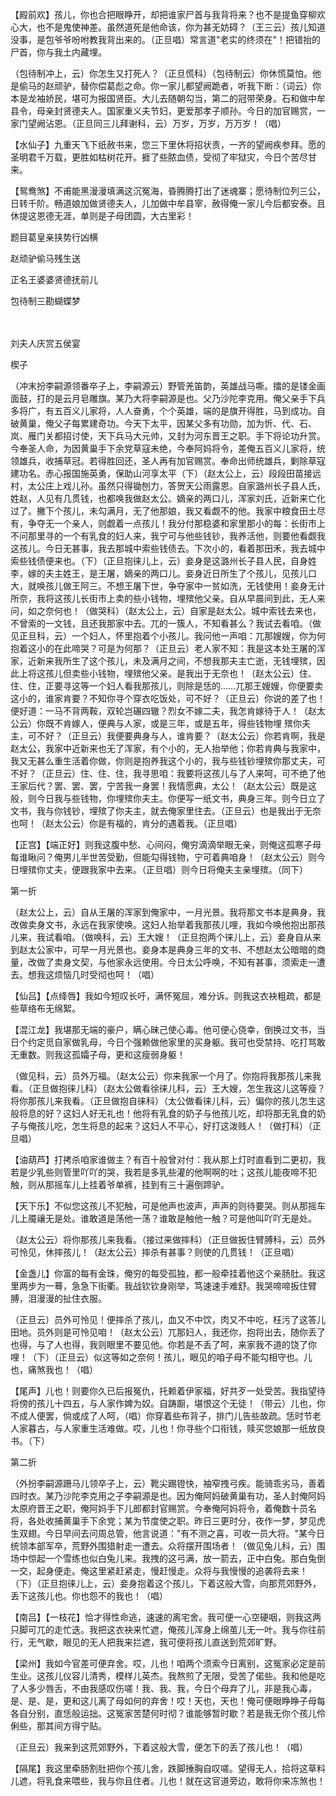 <!-- { "loadSidebar": true } -->
【殿前欢】孩儿，你也合把眼睁开，却把谁家尸首与我背将来？也不是提鱼穿柳欢心大，也不是鬼使神差。虽然道死是他命该，你为甚无妨碍？（王三云）孩儿知道没事，是包爷爷吩咐教我背出来的。（正旦唱）常言道"老实的终须在"！把错抬的尸首，你与我土内藏埋。

（包待制冲上，云）你怎生又打死人？（正旦慌科）（包待制云）你休慌莫怕。他是偷马的赵顽驴，替你偿葛彪之命。你一家儿都望阙跪者，听我下断：（词云）你本是龙袖娇民，堪可为报国贤臣。大儿去随朝勾当，第二的冠带荣身。石和做中牟县令，母亲封贤德夫人。国家重义夫节妇，更爱那孝子顺孙。今日的加官赐赏，一家门望阙沾恩。（正旦同三儿拜谢科，云）万岁，万岁，万万岁！（唱）

【水仙子】九重天飞下纸赦书来，您三下里休将招状责，一齐的望阙疾参拜。愿的圣明君千万载，更胜如枯树花开。捱了些脓血债，受彻了牢狱灾，今日个苦尽甘来。

【鸳鸯煞】不甫能黑漫漫填满这沉冤海，昏腾腾打出了迷魂寨；愿待制位列三公，日转千阶。畅道娘加做贤德夫人，儿加做中牟县宰，赦得俺一家儿今后都安泰。且休提这恩德无涯，单则是子母团圆，大古里彩！

题目葛皇亲挟势行凶横

赵顽驴偷马残生送

正名王婆婆贤德抚前儿

包待制三勘蝴蝶梦

　
　




刘夫人庆赏五侯宴

楔子

（冲末扮李嗣源领番卒子上，李嗣源云）野管羌笛韵，英雄战马嘶。擂的是镂金画面鼓，打的是云月皂雕旗。某乃大将李嗣源是也。父乃沙陀李克用。俺父亲手下兵多将广，有五百义儿家将，人人奋勇，个个英雄，端的是旗开得胜，马到成功。自破黄巢，俺父子每累建奇功。今天下太平，因某父多有功勋，加为忻、代、石、岚、雁门关都招讨使，天下兵马大元帅，又封为河东晋王之职。手下将论功升赏。今奉圣人命，为因黄巢手下余党草寇未绝，今奉阿妈将令，差俺五百义儿家将，统领雄兵，收捕草冠。若得胜回还，圣人再有加官赐赏。奉命出师统雄兵，剿除草寇建功名。赤心报国施英勇，保助山河享太平（下）（赵太公上，云）段段田苗接远村，太公庄上戏儿孙。虽然只得锄刨力，答贺天公雨露恩。自家潞州长子县人氏，姓赵，人见有几贯钱，也都唤我做赵太公。嫡亲的两口儿，浑家刘氏，近新来亡化过了。撇下个孩儿，未勾满月，无了他那娘，我又看觑不的他。我家中粮食田土尽有，争夺无一个亲人，则觑着一点孩儿！我分付那稳婆和家里那小的每：长街市上不问那里寻的一个有乳食的妇人来，我宁可与他些钱钞，我养活他，则要他看觑我这孩儿。今日无甚事，我去那城中索些钱债去。下次小的，看着那田禾，我去城中索些钱债便来也。（下）（正旦抱徕儿上，云）妾身是这潞州长子县人民，自身姓李，嫁的夫主姓王，是王屠，嫡亲的两口儿。妾身近日所生了个孩儿，见孩儿口大，就唤孩儿做王阿三。不想王屠下世，争夺家中一贫如洗，无钱使用！妾身无计所奈，我将这孩儿长街市上卖的些小钱物，埋殡他父亲。自从早晨间到此，无人来问，如之奈何也！（做哭科）（赵太公上，云）自家是赵太公。城中索钱去来也，不曾索的一文钱，且还我那家中去。兀的一簇人，不知看甚么？我试去看咱。（做见正旦科，云）一个妇人，怀里抱着个小孩儿。我问他一声咱：兀那嫂嫂，你为何抱着这小的在此啼哭？可是为何那？（正旦云）老人家不知：我是这本处王屠的浑家，近新来我所生了这个孩儿，未及满月之间，不想我那夫主亡逝，无钱埋殡，因此上将这孩儿但卖些小钱物，埋殡他父亲。是我出于无奈也！（赵太公云）住、住、住，正要寻这等一个妇人看我那孩儿，则除是恁的……兀那王嫂嫂，你便要卖这小的，谁家肯要？不知你寻个穿衣吃饭处，可不好？（正旦云）你说的差了也！便好道：一马不背两鞍，双轮岂碾四辙？烈女不嫁二夫，我怎肯嫁待于人！（赵太公云）你既不肯嫁人，便典与人家，或是三年，或是五年，得些钱物埋
殡你夫主，可不好？（正旦云）我便要典身与人，谁肯要？（赵太公云）你若肯啊，我是赵太公，我家中近新来也无了浑家，有个小的，无人抬举他；你若肯典与我家中，我又无甚么重生活着你做，你则是抱养我这个小的，我与些钱钞埋殡你那丈夫，可不好？（正旦云）住、住、住，我寻思咱：我要将这孩儿与了人来呵，可不绝了他王家后代？罢、罢、罢，宁苦我一身罢！我情愿典，太公！（赵太公云）既是这般，则今日我与些钱物，你埋殡你夫主。你便写一纸文书，典身三年。则今日立了文书，我与你钱钞，埋殡了你夫主，就去俺家里住去。（正旦云）也是我出于无奈也呵！（赵太公云）你是有福的，肯分的遇着我。（正旦唱）

【正宫】【端正好】则我这腹中愁、心间闷，俺穷滴滴举眼无亲，则俺这孤寒子母每谁瞅问？俺男儿半世苦受勤，但能勾得钱物，宁可着典咱身！（赵太公云）则今日埋殡你丈夫，便跟我家中去来。（正旦唱）则今日将俺夫主亲埋殡。（同下）

第一折

（赵太公上，云）自从王屠的浑家到俺家中，一月光景。我将那文书本是典身，我改做卖身文书，永远在我家使唤。这妇人抬举着我那孩儿哩，我如今唤他抱出那孩儿来，我试看咱。（做唤科，云）王大嫂！（正旦抱两个徕儿上，云）妾身自从来到赵太公家中，可早一月光景也。妾身本是典身三年的文书、不想赵太公暗暗的商量，改做了卖身文契，与他家永远使用。今日太公呼唤，不知有甚事，须索走一遭去。想我这烦恼几时受彻也呵！（唱）

【仙吕】【点绛唇】我如今短叹长吁，满怀冤屈，难分诉。则我这衣袂粗疏，都是些草络布无绵絮。

【混江龙】我堪那无端的豪户，瞒心昧己使心毒。他可便心侥幸，倒换过文书，当日个约定觅自家做乳母，今日个强赖做他家里的买身躯。我可也受禁持、吃打骂敢无重数。则我这孤孀子母，更和这瘦弱身躯！

（做见科，云）员外万福。（赵太公云）你来我家一个月了。你抱将我那孩儿来我看。（正旦做抱徕儿科）（赵太公做看徐徕儿科，云）王大嫂，怎生我这儿这等瘦？将你那孩儿来我看。（正旦做抱自徕科）（太公做看徕儿科，云）偏你的孩儿怎生这般将息的好？这妇人好无礼也！他将有乳食的奶子与他孩儿吃，却将那无乳食的奶子与俺孩儿吃，怎生将息的起来？这妇人不平心，好打这泼贱人！（做打科）（正旦唱）

【油葫芦】打拷杀咱家谁做主？有百十般曾对付：我从那上灯时直看到二更初，我若是少乳些则管里吖吖的哭，我若是多乳些灌的他啊啊的吐；这孩儿能夜啼不犯触，则从那摇车儿上挂着爷单裤，挂到有三十遍倒蹄驴。

【天下乐】不似您这孩儿不犯触，可是他声也波声，声声的则待要哭。则从那摇车儿上魇禳无是处。谁敢道是荡他一荡？谁敢是触他一触？可是他叫吖吖无是处。

（赵太公云）将你那孩儿来我看。（接过来做摔科）（正旦做扳住臂膊科，云）员外可怜见，休摔孩儿！（赵太公云）摔杀有甚事？则使的几贯钱！（正旦唱）

【金盏儿】你富的每有金珠，俺穷的每受孤独，都一般牵挂着他这个亲肠肚。我这里两步为一蓦，急急下街衢。我战钦钦身刚举，笃速速手难舒。我哭啼啼扳住臂膊，泪漫漫的扯住衣服。

（正旦云）员外可怜见！便摔杀了孩儿，血又不中饮，肉又不中吃，枉污了这答儿田地。员外则是可怜见咱！（赵太公云）兀那妇人，我还你，抱将出去，随你丢了也得，与了人也得，我则眼里不要见他。你若是不丢了呵，来家我不道的饶了你哩！（下）（正旦云）似这等如之奈何！孩儿，眼见的咱子母不能勾相守也。儿也，痛煞我也！（唱）

【尾声】儿也！则要你久已后报冤仇，托赖着伊家福，好共歹一处受苦。我指望待将傍的孩儿十四五，与人家作婢为奴。自踌蹰，堪恨这个无徒！（带云）儿也，你不成人便罢，倘或成了人呵，（唱）你穿着些布背子，排门儿告些故疏。恁时节老人家暮古，与人家重生活难做。哎，儿也！你寻些个口衔钱，赎买您娘那一纸放良书。（下）


第二折

（外扮李嗣源跚马儿领卒子上，云）靴尖踢镫快，袖窄拽弓疾。能骑乖劣马，善着四时衣。某乃沙陀李克用之子李嗣源是也。因为俺阿妈破黄巢有功，圣人封俺阿妈太原府晋王之职，俺阿妈手下儿郎都封官赐赏。今奉俺阿妈将令，着俺数十员名将，各处收捕黄巢手下余党；某为节度使之职。昨日三更时分，夜作一梦，梦见虎生双翅。今日早间去问周总管，他言说道："有不测之喜，可收一员大将。"某今日统领本部军卒，荒野外围猎射走一遭去。众将摆开围场者！（做见兔儿科，云）围场中惊起一个雪练也似白兔儿来。我拽的这弓满，放一箭去，正中白兔。那白兔倒一交，起身便走。俺这里紧赶紧走，慢赶慢走。众将与我慢慢的追袭将去来！（下）（正旦抱徕儿上，云）妾身抱着这个孩儿，下着这般大雪，向那荒郊野外，丢下这孩儿也。你也怨不的我也！（唱）

【南吕】【一枝花】恰才得性命逃，速速的离宅舍。我可便一心空硬咽，则我这两只脚可兀的走忙迭。我把这衣袂来忙遮，俺孩儿浑身上绵茧儿无一叶。我与你往前行，无气歇，眼见的无人把我来拦遮，我可便将孩儿直送到荒郊旷野。

【梁州】我如今官差可便弃舍。哎，儿也！咱两个须索今日离别，这冤家必定是前生业。这孩儿仪容儿清秀，模样儿英杰。我熬煎了无限，受苦了偌些。我和他是吃了人多少唇舌，不由我感叹伤嗟！我、我、我，今日个母弃了儿，非是我心毒，是、是、是，更和这儿离了母如何的弃舍！哎！天也，天也！俺可便眼睁睁子母每各自分别，直恁般运拙。这冤家苦楚何时彻？谁能够暂时歇？若是我无你个孩儿伶俐些，那其间方得宁贴。

（正旦云）我来到这荒郊野外，下着这般大雪，便怎下的丢了孩儿也！（唱）

【隔尾】我这里牵肠割肚把你个孩儿舍，跌脚捶胸自叹嗟。望得无人，拾将这草料儿遮，将乳食来喂些，我与你且住者。儿也！就在这官道旁边，敢将你来冻煞也！

